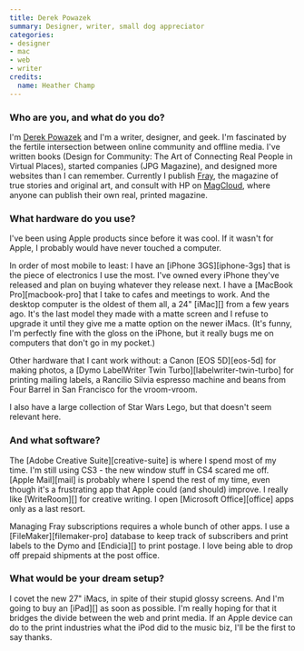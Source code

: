 ```yaml
---
title: Derek Powazek
summary: Designer, writer, small dog appreciator
categories:
- designer
- mac
- web
- writer
credits:
  name: Heather Champ
---
```


### Who are you, and what do you do?

I'm [Derek Powazek](http://powazek.com/ "Derek's website.") and I'm a writer, designer, and geek. I'm fascinated by the fertile intersection between online community and offline media. I've written books (Design for Community: The Art of Connecting Real People in Virtual Places), started companies (JPG Magazine), and designed more websites than I can remember. Currently I publish [Fray](http://fray.com/ "Fray - stories!"), the magazine of true stories and original art, and consult with HP on [MagCloud](http://magcloud.com "A service for publishing your own magazines."), where anyone can publish their own real, printed magazine.

### What hardware do you use?

I've been using Apple products since before it was cool. If it wasn't for Apple, I probably would have never touched a computer.

In order of most mobile to least: I have an [iPhone 3GS][iphone-3gs] that is the piece of electronics I use the most. I've owned every iPhone they've released and plan on buying whatever they release next. I have a [MacBook Pro][macbook-pro] that I take to cafes and meetings to work. And the desktop computer is the oldest of them all, a 24" [iMac][] from a few years ago. It's the last model they made with a matte screen and I refuse to upgrade it until they give me a matte option on the newer iMacs. (It's funny, I'm perfectly fine with the gloss on the iPhone, but it really bugs me on computers that don't go in my pocket.)

Other hardware that I cant work without: a Canon [EOS 5D][eos-5d] for making photos, a [Dymo LabelWriter Twin Turbo][labelwriter-twin-turbo] for printing mailing labels, a Rancilio Silvia espresso machine and beans from Four Barrel in San Francisco for the vroom-vroom.

I also have a large collection of Star Wars Lego, but that doesn't seem relevant here.

### And what software?

The [Adobe Creative Suite][creative-suite] is where I spend most of my time. I'm still using CS3 - the new window stuff in CS4 scared me off. [Apple Mail][mail] is probably where I spend the rest of my time, even though it's a frustrating app that Apple could (and should) improve. I really like [WriteRoom][] for creative writing. I open [Microsoft Office][office] apps only as a last resort.

Managing Fray subscriptions requires a whole bunch of other apps. I use a [FileMaker][filemaker-pro] database to keep track of subscribers and print labels to the Dymo and [Endicia][] to print postage. I love being able to drop off prepaid shipments at the post office.

### What would be your dream setup?

I covet the new 27" iMacs, in spite of their stupid glossy screens. And I'm going to buy an [iPad][] as soon as possible. I'm really hoping for that it bridges the divide between the web and print media. If an Apple device can do to the print industries what the iPod did to the music biz, I'll be the first to say thanks.